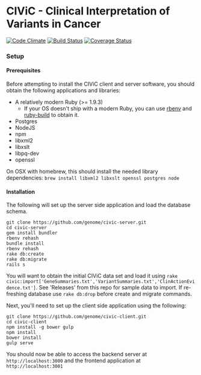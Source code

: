 # CIViC - Clinical Interpretation of Variants in Cancer

[![Code Climate](https://codeclimate.com/github/genome/civic-server/badges/gpa.svg)](https://codeclimate.com/github/genome/civic-server)
[![Build Status](https://travis-ci.org/genome/civic-server.svg)](https://travis-ci.org/genome/civic-server)
[![Coverage Status](https://img.shields.io/coveralls/genome/civic-server.svg)](https://coveralls.io/r/genome/civic-server)

### Setup

#### Prerequisites

Before attempting to install the CIViC client and server software, you should obtain the following applications and libraries:

 * A relatively modern Ruby (>= 1.9.3)
    * If your OS doesn't ship with a modern Ruby, you can use [rbenv](https://github.com/sstephenson/rbenv) and [ruby-build](https://github.com/sstephenson/ruby-build) to obtain it.
 * Postgres
 * NodeJS
 * npm
 * libxml2
 * libxslt
 * libpq-dev
 * openssl

On OSX with homebrew, this should install the needed library dependencies: `brew install libxml2 libxslt openssl postgres node`

#### Installation
The following will set up the server side application and load the database schema.

    git clone https://github.com/genome/civic-server.git
    cd civic-server
    gem install bundler
    rbenv rehash
    bundle install
    rbenv rehash
    rake db:create
    rake db:migrate
    rails s

You will want to obtain the initial CIViC data set and load it using `rake civic:import['GeneSummaries.txt','VariantSummaries.txt','ClinActionEvidence.txt']`. See 'Releases' from this repo for sample data to import. If re-freshing database use `rake db:drop` before create and migrate commands.

Next, you'll need to set up the client side application using the following:

    git clone https://github.com/genome/civic-client.git
    cd civic-client
    npm install -g bower gulp
    npm install
    bower install
    gulp serve

You should now be able to access the backend server at `http://localhost:3000` and the frontend application at `http://localhost:3001`
